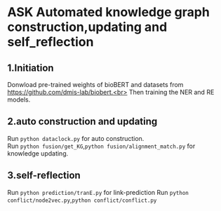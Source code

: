 
ASK Automated knowledge graph construction,updating and self_reflection
====  
1.Initiation
--
Donwload pre-trained weights of bioBERT and datasets from https://github.com/dmis-lab/biobert.<br> 
Then training the NER and RE models.

2.auto construction and updating
--
Run `python dataclock.py` for auto construction.<br> 
Run `python fusion/get_KG`,`python fusion/alignment_match.py` for knowledge updating.

3.self-reflection
--
Run `python prediction/tranE.py` for link-prediction
Run `python conflict/node2vec.py`,`python conflict/conflict.py`

